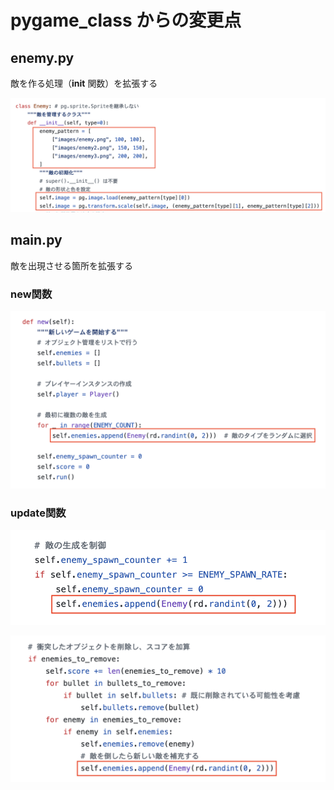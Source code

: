 # pygame_class からの変更点


## enemy.py
敵を作る処理（__init__ 関数）を拡張する

![](code_images/01.png)

## main.py
敵を出現させる箇所を拡張する

### new関数
![](code_images/02.png)

### update関数
![](code_images/04.png)

![](code_images/03.png)

